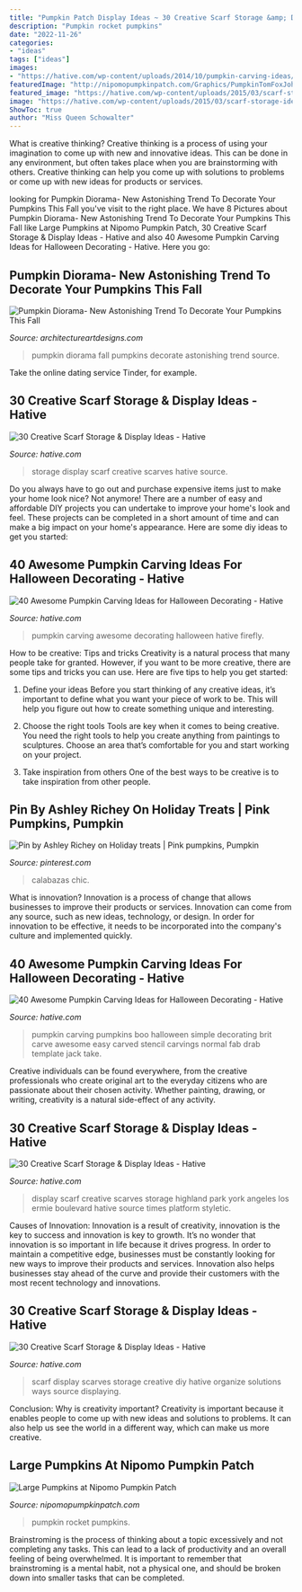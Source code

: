 ```yaml
---
title: "Pumpkin Patch Display Ideas ~ 30 Creative Scarf Storage &amp; Display Ideas"
description: "Pumpkin rocket pumpkins"
date: "2022-11-26"
categories:
- "ideas"
tags: ["ideas"]
images:
- "https://hative.com/wp-content/uploads/2014/10/pumpkin-carving-ideas/2-boo-pumpkin.jpg"
featuredImage: "http://nipomopumpkinpatch.com/Graphics/PumpkinTomFoxJohnnysL.jpg"
featured_image: "https://hative.com/wp-content/uploads/2015/03/scarf-storage-ideas/26-creative-scarf-storage-and-display-ideas.jpg"
image: "https://hative.com/wp-content/uploads/2015/03/scarf-storage-ideas/7-creative-scarf-storage-and-display-ideas.jpg"
ShowToc: true
author: "Miss Queen Schowalter"
---
```



What is creative thinking?
Creative thinking is a process of using your imagination to come up with new and innovative ideas. This can be done in any environment, but often takes place when you are brainstorming with others. Creative thinking can help you come up with solutions to problems or come up with new ideas for products or services.

	

		
looking for Pumpkin Diorama- New Astonishing Trend To Decorate Your Pumpkins This Fall you've visit to the right place. We have 8 Pictures about Pumpkin Diorama- New Astonishing Trend To Decorate Your Pumpkins This Fall like Large Pumpkins at Nipomo Pumpkin Patch, 30 Creative Scarf Storage &amp; Display Ideas - Hative and also 40 Awesome Pumpkin Carving Ideas for Halloween Decorating - Hative. Here you go:
		
    
## Pumpkin Diorama- New Astonishing Trend To Decorate Your Pumpkins This Fall

<img loading=lazy src="http://www.architectureartdesigns.com/wp-content/uploads/2016/10/10-22.jpg" onerror="this.onerror=null;this.src='https://tse1.mm.bing.net/th?id=OIP.zmAZ5PgmJBIYFR9XN7Z9FAHaJ4&amp;pid=15.1';" alt="Pumpkin Diorama- New Astonishing Trend To Decorate Your Pumpkins This Fall">

_Source: architectureartdesigns.com_

>pumpkin diorama fall pumpkins decorate astonishing trend source. 

	

Take the online dating service Tinder, for example.

    
## 30 Creative Scarf Storage &amp; Display Ideas - Hative

<img loading=lazy src="https://hative.com/wp-content/uploads/2015/03/scarf-storage-ideas/7-creative-scarf-storage-and-display-ideas.jpg" onerror="this.onerror=null;this.src='https://tse2.mm.bing.net/th?id=OIP.l2aJPKQK8__Zzwv7XVX_gAHaLI&amp;pid=15.1';" alt="30 Creative Scarf Storage &amp; Display Ideas - Hative">

_Source: hative.com_

>storage display scarf creative scarves hative source. 

	

Do you always have to go out and purchase expensive items just to make your home look nice? Not anymore! There are a number of easy and affordable DIY projects you can undertake to improve your home's look and feel. These projects can be completed in a short amount of time and can make a big impact on your home's appearance. Here are some diy ideas to get you started: 

    
## 40 Awesome Pumpkin Carving Ideas For Halloween Decorating - Hative

<img loading=lazy src="https://hative.com/wp-content/uploads/2014/10/pumpkin-carving-ideas/33-firefly-pumpkin.jpg" onerror="this.onerror=null;this.src='https://tse2.mm.bing.net/th?id=OIP.TeEQqtFQmiT6lDD_3noG_gHaLI&amp;pid=15.1';" alt="40 Awesome Pumpkin Carving Ideas for Halloween Decorating - Hative">

_Source: hative.com_

>pumpkin carving awesome decorating halloween hative firefly. 

	

How to be creative: Tips and tricks
Creativity is a natural process that many people take for granted. However, if you want to be more creative, there are some tips and tricks you can use. Here are five tips to help you get started:
1. Define your ideas
Before you start thinking of any creative ideas, it’s important to define what you want your piece of work to be. This will help you figure out how to create something unique and interesting.

2. Choose the right tools
Tools are key when it comes to being creative. You need the right tools to help you create anything from paintings to sculptures. Choose an area that’s comfortable for you and start working on your project.
3. Take inspiration from others
One of the best ways to be creative is to take inspiration from other people.

    
## Pin By Ashley Richey On Holiday Treats | Pink Pumpkins, Pumpkin

<img loading=lazy src="https://i.pinimg.com/736x/71/89/40/718940cd99c1be11c5e37cf229c44f10--pink-pumpkins-fall-pumpkins.jpg" onerror="this.onerror=null;this.src='https://tse1.mm.bing.net/th?id=OIP.6GnKC9qLL6T-IaVk_Jko9QHaHa&amp;pid=15.1';" alt="Pin by Ashley Richey on Holiday treats | Pink pumpkins, Pumpkin">

_Source: pinterest.com_

>calabazas chic. 

	

What is innovation?
Innovation is a process of change that allows businesses to improve their products or services. Innovation can come from any source, such as new ideas, technology, or design. In order for innovation to be effective, it needs to be incorporated into the company's culture and implemented quickly.

    
## 40 Awesome Pumpkin Carving Ideas For Halloween Decorating - Hative

<img loading=lazy src="https://hative.com/wp-content/uploads/2014/10/pumpkin-carving-ideas/2-boo-pumpkin.jpg" onerror="this.onerror=null;this.src='https://tse3.mm.bing.net/th?id=OIP.Pg5KkiLWoqmff3yaNzzW0QHaE7&amp;pid=15.1';" alt="40 Awesome Pumpkin Carving Ideas for Halloween Decorating - Hative">

_Source: hative.com_

>pumpkin carving pumpkins boo halloween simple decorating brit carve awesome easy carved stencil carvings normal fab drab template jack take. 

	

Creative individuals can be found everywhere, from the creative professionals who create original art to the everyday citizens who are passionate about their chosen activity. Whether painting, drawing, or writing, creativity is a natural side-effect of any activity.

    
## 30 Creative Scarf Storage &amp; Display Ideas - Hative

<img loading=lazy src="https://hative.com/wp-content/uploads/2015/03/scarf-storage-ideas/13-creative-scarf-storage-and-display-ideas.jpg" onerror="this.onerror=null;this.src='https://tse4.mm.bing.net/th?id=OIP.gXSSa2kUOVXuXFYRtm4rxAHaLd&amp;pid=15.1';" alt="30 Creative Scarf Storage &amp; Display Ideas - Hative">

_Source: hative.com_

>display scarf creative scarves storage highland park york angeles los ermie boulevard hative source times platform styletic. 

	

Causes of Innovation:
Innovation is a result of creativity, innovation is the key to success and innovation is key to growth. It’s no wonder that innovation is so important in life because it drives progress. In order to maintain a competitive edge, businesses must be constantly looking for new ways to improve their products and services. Innovation also helps businesses stay ahead of the curve and provide their customers with the most recent technology and innovations.

    
## 30 Creative Scarf Storage &amp; Display Ideas - Hative

<img loading=lazy src="https://hative.com/wp-content/uploads/2015/03/scarf-storage-ideas/26-creative-scarf-storage-and-display-ideas.jpg" onerror="this.onerror=null;this.src='https://tse1.mm.bing.net/th?id=OIP.xlwhakW0uYddTR87rLEIdQHaJ4&amp;pid=15.1';" alt="30 Creative Scarf Storage &amp; Display Ideas - Hative">

_Source: hative.com_

>scarf display scarves storage creative diy hative organize solutions ways source displaying. 

	

Conclusion: Why is creativity important?
Creativity is important because it enables people to come up with new ideas and solutions to problems. It can also help us see the world in a different way, which can make us more creative.

    
## Large Pumpkins At Nipomo Pumpkin Patch

<img loading=lazy src="http://nipomopumpkinpatch.com/Graphics/PumpkinTomFoxJohnnysL.jpg" onerror="this.onerror=null;this.src='https://tse1.mm.bing.net/th?id=OIP.C1uCcnKtD5RtbxezKYEKsgHaHv&amp;pid=15.1';" alt="Large Pumpkins at Nipomo Pumpkin Patch">

_Source: nipomopumpkinpatch.com_

>pumpkin rocket pumpkins. 

	

Brainstroming is the process of thinking about a topic excessively and not completing any tasks. This can lead to a lack of productivity and an overall feeling of being overwhelmed. It is important to remember that brainstroming is a mental habit, not a physical one, and should be broken down into smaller tasks that can be completed.

